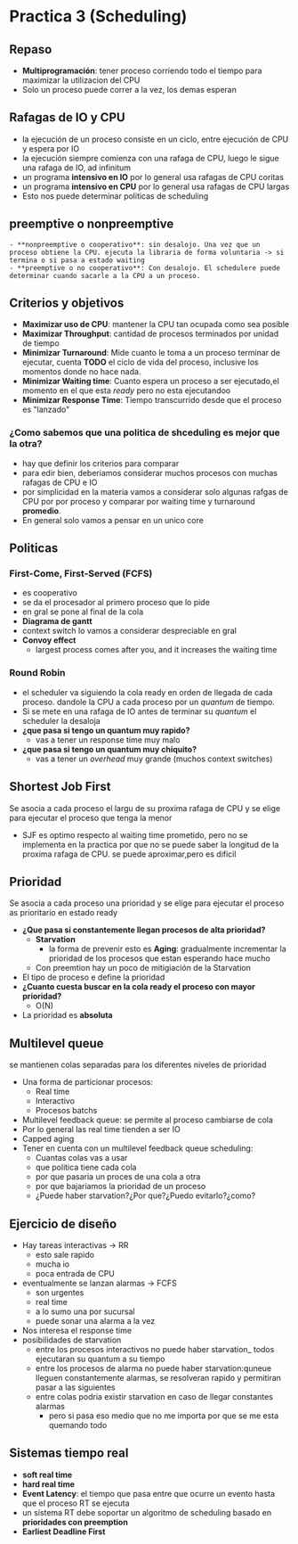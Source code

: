 # Practica 3 (Scheduling)
## Repaso 
- **Multiprogramación**: tener proceso corriendo todo el tiempo para maximizar la utilizacion del CPU 
- Solo un proceso puede correr a la vez, los demas esperan 

## Rafagas de IO y CPU 
- la ejecución de un proceso consiste en un ciclo, entre ejecución de CPU y espera por IO 
- la ejecución siempre comienza con una rafaga de CPU, luego le sigue una rafaga de IO, ad infinitum
- un programa **intensivo en IO** por lo general usa rafagas de CPU coritas 
- un programa **intensivo en CPU** por lo general usa rafagas de CPU largas 
- Esto nos puede determinar politicas de scheduling 
## preemptive o nonpreemptive
    - **nonpreemptive o cooperativo**: sin desalojo. Una vez que un proceso obtiene la CPU. ejecuta la libraria de forma voluntaria -> si termina o si pasa a estado waiting 
    - **preemptive o no cooperativo**: Con desalojo. El schedulere puede determinar cuando sacarle a la CPU a un proceso. 
## Criterios y objetivos 
- **Maximizar uso de CPU**: mantener la CPU tan ocupada como sea posible
- **Maximizar Throughput**: cantidad de procesos terminados por unidad de tiempo
- **Minimizar Turnaround**: Mide cuanto le toma a un proceso terminar de ejecutar, cuenta **TODO** el ciclo de vida del proceso, inclusive los momentos donde no hace nada.
- **Minimizar Waiting time**: Cuanto espera un proceso a ser ejecutado,el momento en el que esta *ready* pero no esta ejecutandoo 
- **Minimizar Response Time**: Tiempo transcurrido desde que el proceso es "lanzado"
### ¿Como sabemos que una politica de shceduling es mejor que la otra?
- hay que definir los criterios para comparar
- para edir bien, deberiamos considerar muchos procesos con muchas rafagas de CPU e IO 
- por simplicidad en la materia vamos a considerar solo algunas rafgas de CPU por por proceso y comparar por waiting time y turnaround **promedio**.
- En general solo vamos a pensar en un unico core 

## Politicas 
### First-Come, First-Served (FCFS)
- es cooperativo
- se da el procesador al primero proceso que lo pide
- en gral se pone al final de la cola 
- **Diagrama de gantt**
- context switch lo vamos a considerar despreciable en gral 
- **Convoy effect**
    - largest process comes after you, and it increases the waiting time 
### Round Robin 
- el scheduler va siguiendo la cola ready en orden de llegada de cada proceso. dandole la CPU a cada proceso por un *quantum* de tiempo.
- Si se mete en una rafaga de IO antes de terminar su *quantum* el scheduler la desaloja 
- **¿que pasa si tengo un quantum muy rapido?** 
    - vas a tener un response time muy malo
- **¿que pasa si tengo un quantum muy chiquito?**
    - vas a tener un *overhead* muy grande (muchos context switches)
## Shortest Job First 
Se asocia a cada proceso el largu de su proxima rafaga de CPU y se elige para ejecutar el proceso que tenga la menor 
- SJF es optimo respecto al waiting time prometido, pero no se implementa en la practica por que no se puede saber la longitud de la proxima rafaga de CPU. se puede aproximar,pero es dificil
## Prioridad 
Se asocia a cada proceso una prioridad y se elige para ejecutar el proceso as prioritario en estado ready 
- **¿Que pasa si constantemente llegan procesos de alta prioridad?**
    - **Starvation**
        - la forma de prevenir esto es **Aging**: gradualmente incrementar la prioridad de los procesos que estan esperando hace mucho 
    - Con preemtion hay un poco de mitigiación de la Starvation 
- El tipo de proceso e define la prioridad 
- **¿Cuanto cuesta buscar en la cola ready el proceso con mayor prioridad?**
    - O(N)
- La prioridad es **absoluta**
## Multilevel queue 
se mantienen colas separadas para los diferentes niveles de prioridad 
- Una forma de particionar procesos:
    - Real time 
    - Interactivo 
    - Procesos batchs 
- Multilevel feedback queue: se permite al proceso cambiarse de cola
- Por lo general las real time tienden a ser IO 
- Capped aging 
- Tener en cuenta con un multilevel feedback queue scheduling: 
    - Cuantas colas vas a usar
    - que politica tiene cada cola 
    - por que pasaria un proces de una cola a otra 
    - por que bajariamos la prioridad de un proceso    
    - ¿Puede haber starvation?¿Por que?¿Puedo evitarlo?¿como?

## Ejercicio de diseño
- Hay tareas interactivas -> RR
    - esto sale rapido 
    - mucha io
    - poca entrada de CPU
- eventualmente se lanzan alarmas -> FCFS 
    - son urgentes 
    - real time 
    - a lo sumo una por sucursal 
    - puede sonar una alarma a la vez 
- Nos interesa el response time
- posibilidades de starvation
    - entre los procesos interactivos no puede haber starvation_ todos ejecutaran su quantum a su tiempo
    - entre los procesos de alarma no puede haber starvation:quneue lleguen constantemente alarmas, se resolveran rapido y permitiran pasar a las siguientes 
    - entre colas podria existir starvation en caso de llegar constantes alarmas 
        - pero si pasa eso medio que no me importa por que se me esta quemando todo 
## Sistemas tiempo real 
- **soft real time** 
- **hard real time** 
- **Event Latency**: el tiempo que pasa entre que ocurre un evento hasta que el proceso RT se ejecuta
- un sistema RT debe soportar un algoritmo de scheduling basado en **prioridades con preemption**
- **Earliest Deadline First** 
 